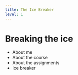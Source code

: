 ```yaml
---
title: The Ice Breaker
level: 1
---
```


# Breaking the ice

- About me
- About the course
- About the assignments
- Ice breaker 